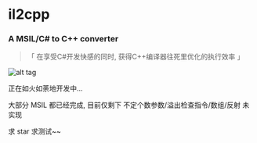 # il2cpp
### A MSIL/C# to C++ converter


> 「  在享受C#开发快感的同时, 获得C++编译器往死里优化的执行效率  」


![alt tag](https://github.com/anydream/il2cpp/raw/master/il2cpp-flow.png)
	
	
正在如火如荼地开发中...

大部分 MSIL 都已经完成, 目前仅剩下 不定个数参数/溢出检查指令/数组/反射 未实现

求 star 求测试~~
